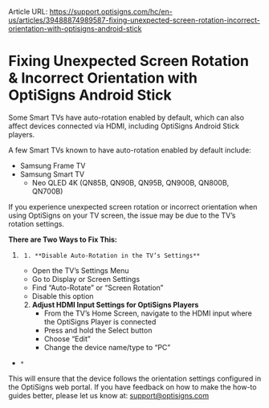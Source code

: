 Article URL: https://support.optisigns.com/hc/en-us/articles/39488874989587-fixing-unexpected-screen-rotation-incorrect-orientation-with-optisigns-android-stick

# Fixing Unexpected Screen Rotation & Incorrect Orientation with OptiSigns Android Stick

Some Smart TVs have auto-rotation enabled by default, which can also affect
devices connected via HDMI, including OptiSigns Android Stick players.

A few Smart TVs known to have auto-rotation enabled by default include:

  * Samsung Frame TV
  * Samsung Smart TV 
    * Neo QLED 4K (QN85B, QN90B, QN95B, QN900B, QN800B, QN700B)

If you experience unexpected screen rotation or incorrect orientation when
using OptiSigns on your TV screen, the issue may be due to the TV’s rotation
settings.

**There are Two Ways to Fix This:**

  1.      1. **Disable Auto-Rotation in the TV’s Settings**  

        * Open the TV’s Settings Menu
        * Go to Display or Screen Settings
        * Find “Auto-Rotate” or “Screen Rotation”
        * Disable this option  
  

     2. **Adjust HDMI Input Settings for OptiSigns Players**
        * From the TV’s Home Screen, navigate to the HDMI input where the OptiSigns Player is connected
        * Press and hold the Select button
        * Choose “Edit”
        * Change the device name/type to “PC”

  *     * 

This will ensure that the device follows the orientation settings configured
in the OptiSigns web portal. If you have feedback on how to make the how-to
guides better, please let us know at:
[support@optisigns.com](mailto:support@optisigns.com)

